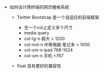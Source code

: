 - 如何设计跨终端的网页栅格系统
  + Twitter Bootstrap 是一个自适应的前端框架
    - 在一个col上定义多个尺寸
    - media query
    - col-lg-n 超大 > 1200
    - col-md-n 中等电脑 笔记本 > 1000
    - col-sm-n ipad 768-1024
    - col-sm-n 手机 <767

  + float 具有更好的兼容性